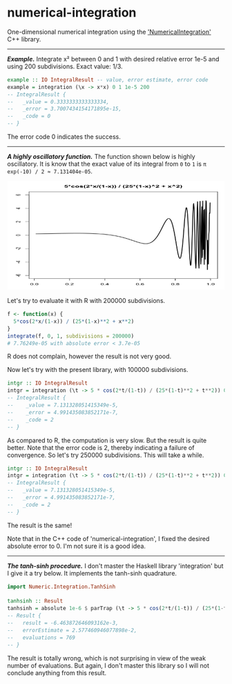 # numerical-integration

One-dimensional numerical integration using the 
['NumericalIntegration'](https://github.com/tbs1980/NumericalIntegration) C++ library.

___

***Example.*** Integrate x² between 0 and 1 with desired relative error 1e-5 and 
using 200 subdivisions. Exact value: 1/3.

```haskell
example :: IO IntegralResult -- value, error estimate, error code
example = integration (\x -> x*x) 0 1 1e-5 200
-- IntegralResult {
--   _value = 0.3333333333333334, 
--   _error = 3.7007434154171895e-15, 
--   _code = 0
-- }
```

The error code 0 indicates the success.

___

***A highly oscillatory function.*** The function shown below is highly 
oscillatory. It is know that the exact value of its integral from `0` to `1` 
is `π exp(-10) / 2 ≈ 7.131404e-05`.

![](https://raw.githubusercontent.com/stla/numerical-integration/main/images/oscillatoryFunction.gif)

Let's try to evaluate it with R with 200000 subdivisions. 

```r
f <- function(x) {
  5*cos(2*x/(1-x)) / (25*(1-x)**2 + x**2)
}
integrate(f, 0, 1, subdivisions = 200000)
# 7.76249e-05 with absolute error < 3.7e-05
```
R does not complain, however the result is not very good. 

Now let's try with the present library, with 100000 subdivisions.

```haskell
intgr :: IO IntegralResult 
intgr = integration (\t -> 5 * cos(2*t/(1-t)) / (25*(1-t)**2 + t**2)) 0 1 1e-4 100000
-- IntegralResult {
--    _value = 7.131328051415349e-5, 
--    _error = 4.991435083852171e-7, 
--    _code = 2
-- }
```
As compared to R, the computation is very slow. But the result is quite better. 
Note that the error code is 2, thereby indicating a failure of convergence. 
So let's try 250000 subdivisions. This will take a while.

```haskell
intgr :: IO IntegralResult 
intgr = integration (\t -> 5 * cos(2*t/(1-t)) / (25*(1-t)**2 + t**2)) 0 1 1e-4 250000
-- IntegralResult {
--   _value = 7.131328051415349e-5, 
--   _error = 4.991435083852171e-7, 
--   _code = 2
-- }
```

The result is the same!

Note that in the C++ code of 'numerical-integration', I fixed the desired 
absolute error to 0. I'm not sure it is a good idea.

___

***The tanh-sinh procedure.***
I don't master the Haskell library 'integration' but I give it a try below. 
It implements the tanh-sinh quadrature.

```haskell
import Numeric.Integration.TanhSinh

tanhsinh :: Result
tanhsinh = absolute 1e-6 $ parTrap (\t -> 5 * cos(2*t/(1-t)) / (25*(1-t)**2 + t**2)) 0 1
-- Result {
--   result = -6.463872646093162e-3, 
--   errorEstimate = 2.577460946077898e-2, 
--   evaluations = 769
-- }
```
The result is totally wrong, which is not surprising in view of the weak 
number of evaluations. But again, I don't master this library so I will
not conclude anything from this result.
